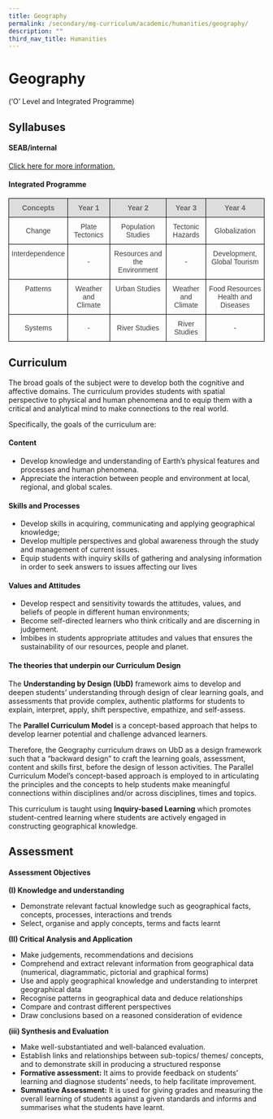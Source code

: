 ```yaml
---
title: Geography
permalink: /secondary/mg-curriculum/academic/humanities/geography/
description: ""
third_nav_title: Humanities
---
```

# Geography
(‘O’ Level and Integrated Programme)

  

## Syllabuses


#### SEAB/internal

[Click here for more information.](https://www.seab.gov.sg/home/examinations/gce-o-level/o-level-syllabuses-examined-for-school-candidates-2022)  

  

#### Integrated Programme

<style type="text/css">
.tg  {border-collapse:collapse;border-spacing:0;}
.tg td{border-color:black;border-style:solid;border-width:1px;font-family:Arial, sans-serif;font-size:14px;
  overflow:hidden;padding:10px 5px;word-break:normal;}
.tg th{border-color:black;border-style:solid;border-width:1px;font-family:Arial, sans-serif;font-size:14px;
  font-weight:normal;overflow:hidden;padding:10px 5px;word-break:normal;}
.tg .tg-5hwe{color:#3D3D3D;text-align:center;vertical-align:middle}
.tg .tg-feqv{background-color:#DDD;color:#666;font-weight:bold;text-align:center;vertical-align:middle}
.tg .tg-iuf2{color:#3D3D3D;text-align:center;vertical-align:top}
</style>
<table class="tg">
<thead>
  <tr>
    <th class="tg-feqv"><span style="color:#666;background-color:#DDD">Concepts</span></th>
    <th class="tg-feqv"><span style="color:#666;background-color:#DDD">Year 1</span></th>
    <th class="tg-feqv"><span style="color:#666;background-color:#DDD">Year 2</span></th>
    <th class="tg-feqv"><span style="color:#666;background-color:#DDD">Year 3</span></th>
    <th class="tg-feqv"><span style="color:#666;background-color:#DDD">Year 4</span></th>
  </tr>
</thead>
<tbody>
  <tr>
    <td class="tg-5hwe">Change</td>
    <td class="tg-5hwe">Plate Tectonics</td>
    <td class="tg-5hwe">Population Studies</td>
    <td class="tg-5hwe">Tectonic Hazards</td>
    <td class="tg-5hwe">Globalization</td>
  </tr>
  <tr>
    <td class="tg-iuf2">Interdependence</td>
    <td class="tg-5hwe">-</td>
    <td class="tg-iuf2">Resources and the Environment </td>
    <td class="tg-5hwe">-</td>
    <td class="tg-iuf2">Development, Global Tourism</td>
  </tr>
  <tr>
    <td class="tg-iuf2">Patterns </td>
    <td class="tg-iuf2">Weather and Climate  </td>
    <td class="tg-iuf2">Urban Studies </td>
    <td class="tg-iuf2"> Weather and Climate </td>
    <td class="tg-5hwe">Food Resources<br>Health and Diseases</td>
  </tr>
  <tr>
    <td class="tg-5hwe">Systems</td>
    <td class="tg-5hwe">-</td>
    <td class="tg-5hwe">River Studies</td>
    <td class="tg-5hwe">River Studies</td>
    <td class="tg-5hwe">-</td>
  </tr>
</tbody>
</table>

## Curriculum

The broad goals of the subject were to develop both the cognitive and affective domains. The curriculum provides students with spatial perspective to physical and human phenomena and to equip them with a critical and analytical mind to make connections to the real world.  
  
Specifically, the goals of the curriculum are:  
  

#### Content

*   Develop knowledge and understanding of Earth’s physical features and processes and human phenomena. 
*   Appreciate the interaction between people and environment at local, regional, and global scales.

  

#### Skills and Processes

*   Develop skills in acquiring, communicating and applying geographical knowledge;
*   Develop multiple perspectives and global awareness through the study and management of current issues.
*   Equip students with inquiry skills of gathering and analysing information in order to seek answers to issues affecting our lives

  

#### Values and Attitudes

*   Develop respect and sensitivity towards the attitudes, values, and beliefs of people in different human environments;
*   Become self-directed learners who think critically and are discerning in judgement.
*   Imbibes in students appropriate attitudes and values that ensures the sustainability of our resources, people and planet.

  

#### The theories that underpin our Curriculum Design

The **Understanding by Design (UbD)** framework aims to develop and deepen students’ understanding through design of clear learning goals, and assessments that provide complex, authentic platforms for students to explain, interpret, apply, shift perspective, empathize, and self-assess.

  
The **Parallel Curriculum Model** is a concept-based approach that helps to develop learner potential and challenge advanced learners.  
  
Therefore, the Geography curriculum draws on UbD as a design framework such that a “backward design” to craft the learning goals, assessment, content and skills first, before the design of lesson activities. The Parallel Curriculum Model’s concept-based approach is employed to in articulating the principles and the concepts to help students make meaningful connections within disciplines and/or across disciplines, times and topics.  
  
This curriculum is taught using **Inquiry-based Learning** which promotes student-centred learning where students are actively engaged in constructing geographical knowledge.  
  

## Assessment


#### Assessment Objectives

**(I) Knowledge and understanding**

*   Demonstrate relevant factual knowledge such as geographical facts, concepts, processes, interactions and trends
*   Select, organise and apply concepts, terms and facts learnt

  

**(II) Critical Analysis and Application**

*   Make judgements, recommendations and decisions
*   Comprehend and extract relevant information from geographical data (numerical, diagrammatic, pictorial and graphical forms)
*   Use and apply geographical knowledge and understanding to interpret geographical data
*   Recognise patterns in geographical data and deduce relationships
*   Compare and contrast different perspectives
*   Draw conclusions based on a reasoned consideration of evidence

  

**(iii) Synthesis and Evaluation**

*   Make well-substantiated and well-balanced evaluation.
*   Establish links and relationships between sub-topics/ themes/ concepts, and to demonstrate skill in producing a structured response  
*   **Formative assessment:** It aims to provide feedback on students’ learning and diagnose students’ needs, to help facilitate improvement. 
*   **Summative Assessment:** It is used for giving grades and measuring the overall learning of students against a given standards and informs and summarises what the students have learnt.